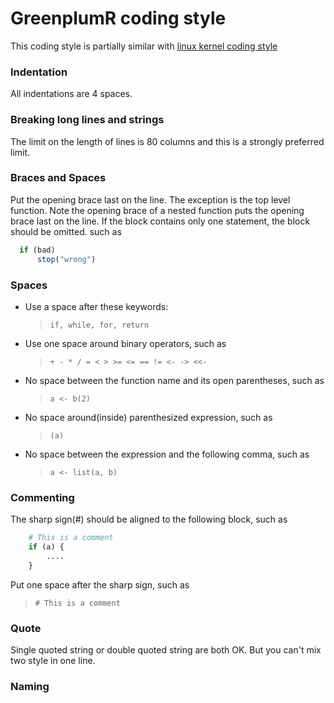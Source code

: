 # GreenplumR coding style
This coding style is partially similar with [linux kernel coding style](https://www.kernel.org/doc/html/v4.10/process/coding-style.html)
### Indentation
All indentations are 4 spaces.
### Breaking long lines and strings
The limit on the length of lines is 80 columns and this is a strongly preferred limit.
### Braces and Spaces
Put the opening brace last on the line. The exception is the top level function. Note the opening brace of a nested function puts the opening brace last on the line. If the block contains only one statement, the block should be omitted. such as
  ```r
    if (bad)
        stop("wrong")
  ```
### Spaces
* Use a space after these keywords:
  > `if, while, for, return`
* Use one space around binary operators, such as
  > `+ - * / = < > >= <= == != <- -> <<-`
* No space between the function name and its open parentheses, such as
  > `a <- b(2)`
* No space around(inside) parenthesized expression, such as
  > `(a)`
* No space between the expression and the following comma, such as
  > `a <- list(a, b)`
### Commenting
The sharp sign(#) should be aligned to the following block, such as
```r
    # This is a comment
    if (a) {
        ....
    }
```
Put one space after the sharp sign, such as
  > `# This is a comment`
### Quote
Single quoted string or double quoted string are both OK. But you can't mix two style in one line.
### Naming

